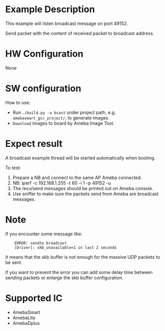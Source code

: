 # Example Description

This example will listen broadcast message on port 49152.

Send packet with the content of received packet to broadcast address.

# HW Configuration

None

# SW configuration

How to use:
   - Run `./build.py -a bcast` under project path, e.g. `amebasmart_gcc_project/`, to generate images.
   - `Download` images to board by Ameba Image Tool.

# Expect result

A broadcast example thread will be started automatically when booting.

To test:
1. Prepare a NB and connect to the same AP Ameba connected.
2. NB: iperf -c 192.168.1.255 -t 60 -i 1 -p 49152 -u
3. The recv/send messages should be printed out on Ameba console.
4. Use sniffer to make sure the packets send from Ameba are broadcast messages.

# Note

If you encounter some message like:
```
	ERROR: sendto broadcast
	[Driver]: skb_unavailable=1 in last 2 seconds
```
It means that the skb buffer is not enough for the massive UDP packets to be sent.

If you want to prevent the error you can add some delay time between sending packets or enlarge the skb buffer configuration.

# Supported IC

- AmebaSmart
- AmebaLite
- AmebaDplus
